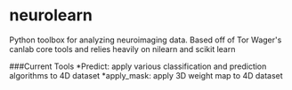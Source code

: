 neurolearn
==========
Python toolbox for analyzing neuroimaging data.  Based off of Tor Wager's canlab core tools and relies heavily on nilearn and scikit learn

###Current Tools
*Predict: apply various classification and prediction algorithms to 4D dataset
*apply_mask: apply 3D weight map to 4D dataset
